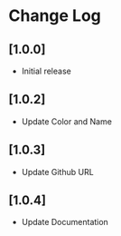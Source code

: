 # Change Log

## [1.0.0]

- Initial release

## [1.0.2]

- Update Color and Name

## [1.0.3]

- Update Github URL
## [1.0.4]

- Update Documentation